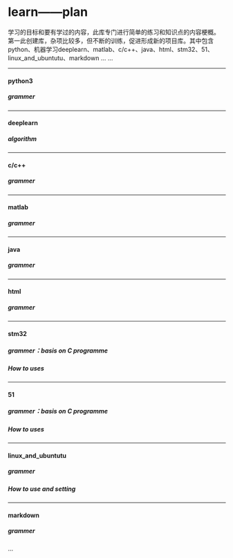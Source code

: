 # learn——plan
学习的目标和要有学过的内容，此库专门进行简单的练习和知识点的内容梗概。
第一此创建库，杂项比较多，但不断的训练，促进形成新的项目库。其中包含python、机器学习deeplearn、matlab、c/c++、java、html、stm32、51、linux_and_ubuntutu、markdown ... ...

---
<h4>python3</h4>
<h5>grammer</h5>

---
<h4>deeplearn</h4>
<h5>algorithm</h5>

---
<h4>c/c++</h4>
<h5>grammer</h5>

---
<h4>matlab</h4>
<h5>grammer</h5>

---
<h4>java</h4>
<h5>grammer</h5>

---
<h4>html</h4>
<h5>grammer</h5>

---
<h4>stm32</h4>
<h5>grammer：basis on C programme</h5>
<h5>How to uses</h5>

---
<h4>51</h4>
<h5>grammer：basis on C programme</h5>
<h5>How to uses</h5>

---
<h4>linux_and_ubuntutu</h4>
<h5>grammer</h5>
<h5>How to use and setting</h5>

---
<h4>markdown</h4>
<h5>grammer</h5>

...



